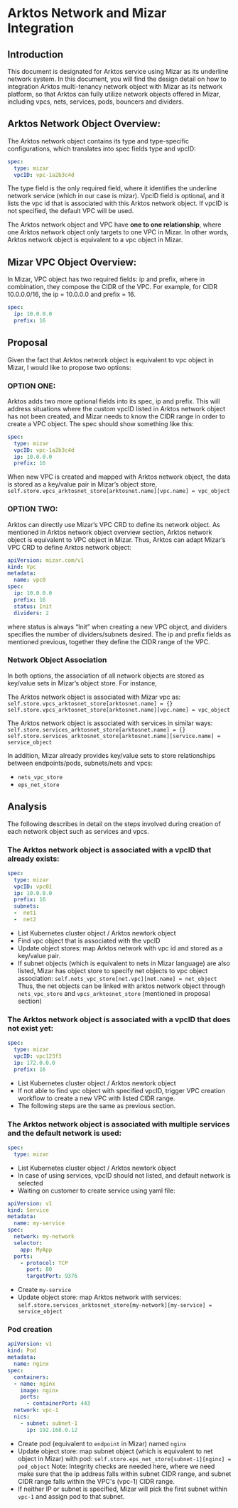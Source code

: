 <!--
SPDX-License-Identifier: MIT
Copyright (c) 2020 The Authors.

Authors: Catherine Lu      <@clu2>

Permission is hereby granted, free of charge, to any person obtaining a copy
of this software and associated documentation files (the "Software"), to deal
in the Software without restriction, including without limitation the rights
to use, copy, modify, merge, publish, distribute, sublicense, and/or sell
copies of the Software, and to permit persons to whom the Software is
furnished to do so, subject to the following conditions:The above copyright
notice and this permission notice shall be included in all copies or
substantial portions of the Software.THE SOFTWARE IS PROVIDED "AS IS",
WITHOUT WARRANTY OF ANY KIND, EXPRESS OR IMPLIED, INCLUDING BUT NOT LIMITED
TO THE WARRANTIES OF MERCHANTABILITY, FITNESS FOR A PARTICULAR PURPOSE AND
NONINFRINGEMENT. IN NO EVENT SHALL THE AUTHORS OR COPYRIGHT HOLDERS BE LIABLE
FOR ANY CLAIM, DAMAGES OR OTHER LIABILITY, WHETHER IN AN ACTION OF CONTRACT,
TORT OR OTHERWISE, ARISING FROM, OUT OF OR IN CONNECTION WITH THE SOFTWARE OR
THE USE OR OTHER DEALINGS IN THE SOFTWARE.
-->

# Arktos Network and Mizar Integration

## Introduction

This document is designated for Arktos service using Mizar as its underline network system. In this document, you will find the design detail on how to integration Arktos multi-tenancy network object with Mizar as its network platform, so that Arktos can fully utilize network objects offered in Mizar, including vpcs, nets, services, pods, bouncers and dividers. 

## Arktos Network Object Overview: 
The Arktos network object contains its type and type-specific configurations, which translates into spec fields type and vpcID:
```yaml
spec:
  type: mizar
  vpcID: vpc-1a2b3c4d
```
The type field is the only required field, where it identifies the underline network service (which in our case is mizar). VpcID field is optional, and it lists the vpc id that is associated with this Arktos network object. If vpcID is not specified, the default VPC will be used. 

The Arktos network object and VPC have **one to one relationship**, where one Arktos network object only targets to one VPC in Mizar. In other words, Arktos network object is equivalent to a vpc object in Mizar. 

## Mizar VPC Object Overview: 
In Mizar, VPC object has two required fields: ip and prefix, where in combination, they compose the CIDR of the VPC. For example, for CIDR 10.0.0.0/16, the ip = 10.0.0.0 and prefix = 16. 
```yaml
spec:
  ip: 10.0.0.0
  prefix: 16
```
## Proposal 
Given the fact that Arktos network object is equivalent to vpc object in Mizar, I would like to propose two options: 

### OPTION ONE: 
Arktos adds two more optional fields into its spec, ip and prefix. This will address situations where the custom vpcID listed in Arktos network object has not been created, and Mizar needs to know the CIDR range in order to create a VPC object. The spec should show something like this: 
```yaml
spec:
  type: mizar
  vpcID: vpc-1a2b3c4d
  ip: 10.0.0.0
  prefix: 16
```
When new VPC is created and mapped with Arktos network object, the data is stored as a key/value pair in Mizar’s object store, ```self.store.vpcs_arktosnet_store[arktosnet.name][vpc.name] = vpc_object```

### OPTION TWO: 
Arktos can directly use Mizar’s VPC CRD to define its network object. As mentioned in Arktos network object overview section, Arktos network object is equivalent to VPC object in Mizar. Thus, Arktos can adapt Mizar’s VPC CRD to define Arktos network object: 
```yaml
apiVersion: mizar.com/v1
kind: Vpc
metadata:
  name: vpc0
spec:
  ip: 10.0.0.0
  prefix: 16
  status: Init
  dividers: 2
```
where status is always “Init” when creating a new VPC object, and dividers specifies the number of dividers/subnets desired. The ip and prefix fields as mentioned previous, together they define the CIDR range of the VPC.

### Network Object Association

In both options, the association of all network objects are stored as key/value sets in Mizar’s object store. For instance, 

The Arktos network object is associated with Mizar vpc as: 
	```self.store.vpcs_arktosnet_store[arktosnet.name] = {}```
    ```self.store.vpcs_arktosnet_store[arktosnet.name][vpc.name] = vpc_object```

The Arktos network object is associated with services in similar ways: 
    ```self.store.services_arktosnet_store[arktosnet.name] = {}```
    ```self.store.services_arktosnet_store[arktosnet.name][service.name] = service_object```

In addition, Mizar already provides key/value sets to store relationships between endpoints/pods, subnets/nets and vpcs: 

* ```nets_vpc_store```
* ```eps_net_store```

## Analysis
The following describes in detail on the steps involved during creation of each network object such as services and vpcs. 

### The Arktos network object is associated with a vpcID that already exists:
```yaml
spec:
  type: mizar
  vpcID: vpc01
  ip: 10.0.0.0
  prefix: 16
  subnets:
  -  net1
  -  net2
```
* List Kubernetes cluster object / Arktos newtork object
* Find vpc object that is associated with the vpcID
* Update object stores: map Arktos network with vpc id and stored as a key/value pair. 
* If subnet objects (which is equivalent to nets in Mizar language) are also listed, Mizar has object store to specify net objects to vpc object association: ```self.nets_vpc_store[net.vpc][net.name] = net_object``` Thus, the net objects can be linked with arktos network object through ```nets_vpc_store``` and ```vpcs_arktosnet_store``` (mentioned in proposal section)

### The Arktos network object is associated with a vpcID that does not exist yet: 
```yaml
spec:
  type: mizar
  vpcID: vpc123f3
  ip: 172.0.0.0
  prefix: 16
```
* List Kubernetes cluster object / Arktos newtork object
* If not able to find vpc object with specified vpcID, trigger VPC creation workflow to create a new VPC with listed CIDR range. 
* The following steps are the same as previous section. 

### The Arktos network object is associated with multiple services and the default network is used:
```yaml
spec:
  type: mizar
```
* List Kubernetes cluster object / Arktos newtork object
* In case of using services, vpcID should not listed, and default network is selected
* Waiting on customer to create service using yaml file:  
```yaml
apiVersion: v1
kind: Service
metadata:
  name: my-service
spec:
  network: my-network
  selector:
    app: MyApp
  ports:
    - protocol: TCP
      port: 80
      targetPort: 9376
```
* Create ```my-service```
* Update object store: map Arktos network with services: ```self.store.services_arktosnet_store[my-network][my-service] = service_object```

###	Pod creation 
```yaml
apiVersion: v1
kind: Pod
metadata:
  name: nginx
spec:
  containers:
  - name: nginx
    image: nginx
    ports:
      - containerPort: 443
  network: vpc-1
  nics:
    - subnet: subnet-1
      ip: 192.168.0.12
```
* Create pod (equivalent to ```endpoint``` in Mizar) named ```nginx``` 
* Update object store: map subnet object (which is equivalent to net object in Mizar) with pod: ```self.store.eps_net_store[subnet-1][nginx] = pod_object```
Note: Integrity checks are needed here, where we need make sure that the ip address falls within subnet CIDR range, and subnet CIDR range falls within the VPC's (vpc-1) CIDR range.
* If neither IP or subnet is specified, Mizar will pick the first subnet within ```vpc-1``` and assign pod to that subnet.